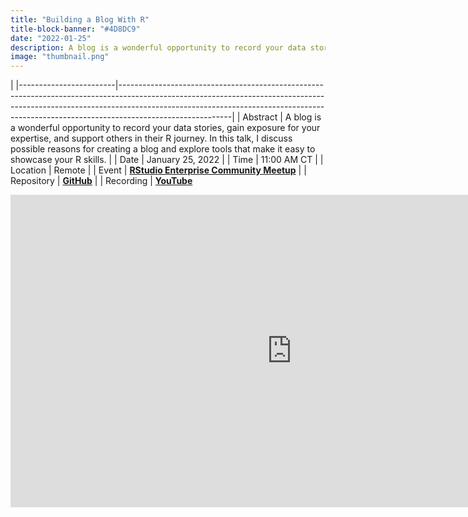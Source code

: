 ```yaml
---
title: "Building a Blog With R"
title-block-banner: "#4D8DC9"
date: "2022-01-25"
description: A blog is a wonderful opportunity to record your data stories, gain exposure for your expertise, and support others in their R journey. In this talk, I discuss possible reasons for creating a blog and explore tools that make it easy to showcase your R skills.
image: "thumbnail.png"
---
```


|
|------------------------|----------------------------------------------------------------------------------------------------------------------------------------------------------------------------------------------------------------------------------------------------------------------|
| Abstract               | A blog is a wonderful opportunity to record your data stories, gain exposure for your expertise, and support others in their R journey. In this talk, I discuss possible reasons for creating a blog and explore tools that make it easy to showcase your R skills. |
| Date                   | January 25, 2022                                                                                                                                                                                                                                                     |
| Time                   | 11:00 AM CT                                                                                                                                                                                                                                                            |
| Location               | Remote                                                                                                                                                                                                                                                               |
| Event                  | [**RStudio Enterprise Community Meetup**](https://www.meetup.com/RStudio-Enterprise-Community-Meetup/events/283184041/)                                                                                                                                                                  |
| Repository             | [**GitHub**](https://github.com/ivelasq/2022-01-25_building-a-blog-with-r)                                                                                                                                                                                           |
| Recording              | [**YouTube**](https://www.youtube.com/watch?v=MrW5XFf7aps)                                                                                            <center>
<iframe src="https://colorado.rstudio.com/rsc/building-a-blog-with-r/Building%20a%20Blog%20With%20R.html#/section" style="border:0px #ffffff none;" name="myiFrame" scrolling="no" frameborder="1" marginheight="0px" marginwidth="0px" height="500" width="900" allowfullscreen></iframe>
</center>
